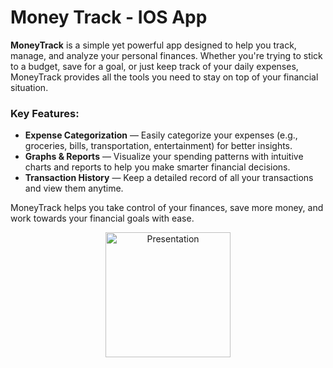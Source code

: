 # Money Track - IOS App

**MoneyTrack** is a simple yet powerful app designed to help you track, manage, and analyze your personal finances. Whether you're trying to stick to a budget, save for a goal, or just keep track of your daily expenses, MoneyTrack provides all the tools you need to stay on top of your financial situation.

### Key Features:
* **Expense Categorization** — Easily categorize your expenses (e.g., groceries, bills, transportation, entertainment) for better insights.
* **Graphs & Reports** — Visualize your spending patterns with intuitive charts and reports to help you make smarter financial decisions.
* **Transaction History** — Keep a detailed record of all your transactions and view them anytime.
  
MoneyTrack helps you take control of your finances, save more money, and work towards your financial goals with ease.
<div align="center">
<img src="https://github.com/SanyaKovalchuk93/MoneyTrack-IOS-App/blob/master/presentation.gif" alt="Presentation" width="200" align="center">
</div>
